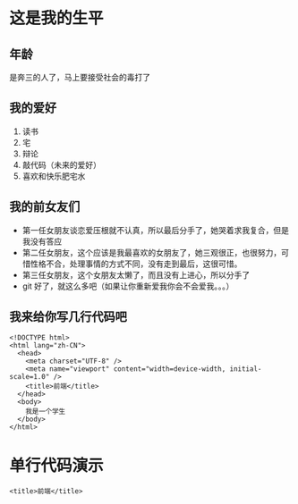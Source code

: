 # 这是我的生平

## 年龄

是奔三的人了，马上要接受社会的毒打了

## 我的爱好

1. 读书
2. 宅
3. 辩论
4. 敲代码（未来的爱好）
5. 喜欢和快乐肥宅水

## 我的前女友们

- 第一任女朋友谈恋爱压根就不认真，所以最后分手了，她哭着求我复合，但是我没有答应
- 第二任女朋友，这个应该是我最喜欢的女朋友了，她三观很正，也很努力，可惜性格不合，处理事情的方式不同，没有走到最后，这很可惜。
- 第三任女朋友，这个女朋友太懒了，而且没有上进心，所以分手了
- git 好了，就这么多吧（如果让你重新爱我你会不会爱我。。。）

## 我来给你写几行代码吧

```
<!DOCTYPE html>
<html lang="zh-CN">
  <head>
    <meta charset="UTF-8" />
    <meta name="viewport" content="width=device-width, initial-scale=1.0" />
    <title>前端</title>
  </head>
  <body>
    我是一个学生
  </body>
</html>
```

# 单行代码演示

`<title>前端</title>`
